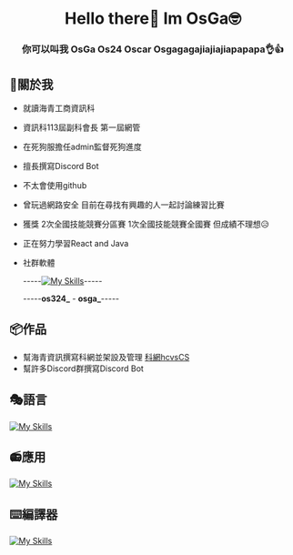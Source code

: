 <h1 align="center">Hello there👋 Im OsGa🤓</h1>
<h3 align="center">你可以叫我 OsGa Os24 Oscar Osgagagajiajiajiapapapa👌👍</h3>

## 🐶關於我
* 就讀海青工商資訊科
* 資訊科113屆副科會長 第一屆網管
* 在死狗服擔任admin監督死狗進度
* 擅長撰寫Discord Bot
* 不太會使用github
* 曾玩過網路安全 目前在尋找有興趣的人一起討論練習比賽
* 獲獎 2次全國技能競賽分區賽 1次全國技能競賽全國賽 但成績不理想😥
* 正在努力學習React and Java
* 社群軟體

  -----[![My Skills](https://skillicons.dev/icons?i=instagram,discord)](https://skillicons.dev)-----

  -----**os324_** - **osga_**-----

## 📦作品
* 幫海青資訊撰寫科網並架設及管理 [科網hcvsCS](https://www.hcvscs.us/)
* 幫許多Discord群撰寫Discord Bot

## 🎭語言
[![My Skills](https://skillicons.dev/icons?i=py,react,java,cs,cpp)](https://skillicons.dev)

## 📻應用
[![My Skills](https://skillicons.dev/icons?i=linux,arduino,raspberrypi,bots)](https://skillicons.dev)

## ⌨️編譯器
[![My Skills](https://skillicons.dev/icons?i=vim,vscode,visualstudio,idea)](https://skillicons.dev)
